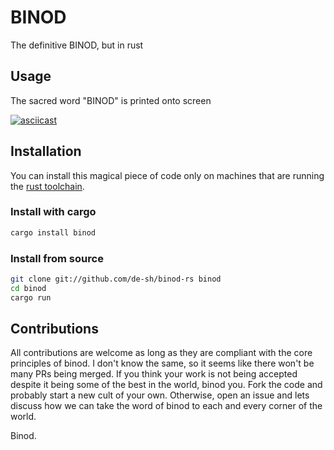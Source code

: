 # BINOD
The definitive BINOD, but in rust

## Usage
The sacred word "BINOD" is printed onto screen

[![asciicast](https://asciinema.org/a/yqSScuMx8l6XuwjW0gRbBPRa9.svg)](https://asciinema.org/a/yqSScuMx8l6XuwjW0gRbBPRa9)

## Installation
You can install this magical piece of code only on machines that are running the [rust toolchain](https://rustup.rs).

### Install with cargo
```bash
cargo install binod
```

### Install from source
```bash
git clone git://github.com/de-sh/binod-rs binod
cd binod
cargo run
```
## Contributions
All contributions are welcome as long as they are compliant with the core principles of binod. I don't know the same, so it seems like there won't be many PRs being merged. If you think your work is not being accepted despite it being some of the best in the world, binod you. Fork the code and probably start a new cult of your own. Otherwise, open an issue and lets discuss how we can take the word of binod to each and every corner of the world.

Binod.
